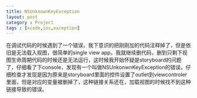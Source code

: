 ```yaml
---
title: NSUnknownKeyException
layout: post
category : Project
tags : [xcode,ios,exception]
---
```

在调试代码的时候遇到了一个错误，我下意识的把刚刚加的代码注释掉了，但是依旧是无法载入视图，很简单的single view app。我就继续删代码，删到只剩下视图生命周期代码的时候还是无法运行，这时候我开始怀疑是storyboard的问题了，仔细看了下console，发现有一个叫做NSUnkonwnKeyException的错误，仔细检查才发现是因为原来是storyboard里面的控件设置了outlet到viewcontroler里面，但是对应的变量被删掉了，这种链接关系还在，加载视图的时候找不到这种链接导致的错误。
